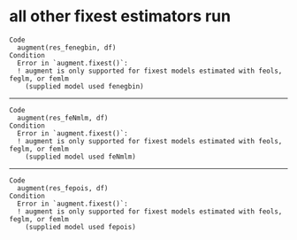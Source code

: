 # all other fixest estimators run

    Code
      augment(res_fenegbin, df)
    Condition
      Error in `augment.fixest()`:
      ! augment is only supported for fixest models estimated with feols, feglm, or femlm
        (supplied model used fenegbin)

---

    Code
      augment(res_feNmlm, df)
    Condition
      Error in `augment.fixest()`:
      ! augment is only supported for fixest models estimated with feols, feglm, or femlm
        (supplied model used feNmlm)

---

    Code
      augment(res_fepois, df)
    Condition
      Error in `augment.fixest()`:
      ! augment is only supported for fixest models estimated with feols, feglm, or femlm
        (supplied model used fepois)

